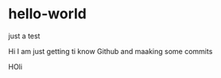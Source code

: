 # hello-world
just a test

Hi I am just getting ti know Github and maaking some commits
<p> HOli </p>
